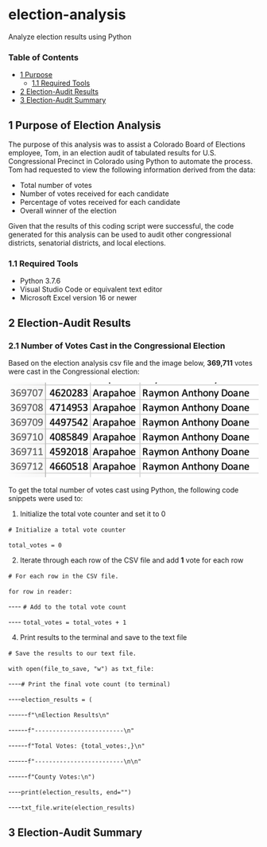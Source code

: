 # election-analysis
Analyze election results using Python

### Table of Contents
- [1 Purpose](#1-purpose-of-election-analysis)
  - [1.1 Required Tools](#11-required-tools)
- [2 Election-Audit Results](#2-election-audit-results)
- [3 Election-Audit Summary](#3-election-audit-summary)

## 1 Purpose of Election Analysis
 
The purpose of this analysis was to assist a Colorado Board of Elections employee, Tom, in an election audit of tabulated results for U.S. Congressional Precinct in Colorado using Python to automate the process. Tom had requested to view the following information derived from the data: 

- Total number of votes
- Number of votes received for each candidate
- Percentage of votes received for each candidate
- Overall winner of the election 

Given that the results of this coding script were successful, the code generated for this analysis can be used to audit other congressional districts, senatorial districts, and local elections. 

### 1.1 Required Tools

- Python 3.7.6
- Visual Studio Code or equivalent text editor
- Microsoft Excel version 16 or newer

## 2 Election-Audit Results

### 2.1 Number of Votes Cast in the Congressional Election 

Based on the election analysis csv file and the image below, **369,711** votes were cast in the Congressional election:

![](images/total_votes_cast.png)

To get the total number of votes cast using Python, the following code snippets were used to:
  1. Initialize the total vote counter and set it to 0
    
````# Initialize a total vote counter````

````total_votes = 0````

  2. Iterate through each row of the CSV file and add **1** vote for each row

````# For each row in the CSV file.````

````for row in reader:````

---- ````# Add to the total vote count````
   
---- ````total_votes = total_votes + 1````
   
  4. Print results to the terminal and save to the text file

````# Save the results to our text file.````

````with open(file_to_save, "w") as txt_file:````

----````# Print the final vote count (to terminal)````

----````election_results = (````

------````f"\nElection Results\n"````

------````f"-------------------------\n"````

------````f"Total Votes: {total_votes:,}\n"````

------````f"-------------------------\n\n"````

------````f"County Votes:\n")````

----````print(election_results, end="")````

----````txt_file.write(election_results)````

## 3 Election-Audit Summary

